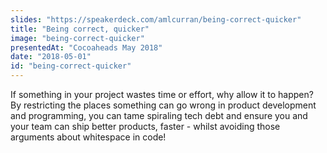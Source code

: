 ```yaml
---
slides: "https://speakerdeck.com/amlcurran/being-correct-quicker"
title: "Being correct, quicker"
image: "being-correct-quicker"
presentedAt: "Cocoaheads May 2018"
date: "2018-05-01"
id: "being-correct-quicker"
---
```

If something in your project wastes time or effort, why allow it to happen? By restricting the places something can go wrong in product development and programming, you can tame spiraling tech debt and ensure you and your team can ship better products, faster - whilst avoiding those arguments about whitespace in code!
